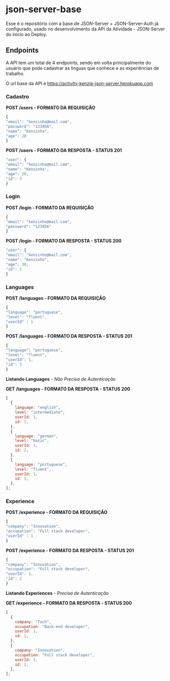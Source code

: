 # json-server-base

Esse é o repositório com a base de JSON-Server + JSON-Server-Auth já configurado, usado no desenvolvimento da API da Atividade - JSON-Server do início ao Deploy.

## Endpoints

A API tem um total de 4 endpoints, sendo em volta principalmente do usuário que pode cadastrar as linguas que conhece e as experiências de trabalho.

O url base da API é https://activity-kenzie-json-server.herokuapp.com

### Cadastro

**POST /users - FORMATO DA REQUISIÇÃO**

```javascript
{
"email": "kenzinha@mail.com",
"password": "123456",
"name": "Kenzinha",
"age": 20
}
```

**POST /users - FORMATO DA RESPOSTA - STATUS 201**

```javascript
"user": {
"email": "kenzinha@mail.com",
"name": "Kenzinha",
"age": 20,
"id": 3
}
```

### Login

**POST /login - FORMATO DA REQUISIÇÃO**

```javascript
{
"email": "kenzinho@mail.com",
"password": "123456"
}
```

**POST /login - FORMATO DA RESPOSTA - STATUS 200**

```javascript
"user": {
"email": "kenzinho@mail.com",
"name": "Kenzinho",
"age": 38,
"id": 1
}
```

### Languages

**POST /languages - FORMATO DA REQUISIÇÃO**

```javascript
{
"language": "portuguese",
"level": "fluent",
"userId" : 1
}
```

**POST /languages - FORMATO DA RESPOSTA - STATUS 201**

```javascript
{
"language": "portuguese",
"level": "fluent",
"userId": 1,
"id": 3
}
```

**Listando Languages** - _Não Precisa de Autenticação_

**GET /languages - FORMATO DA RESPOSTA - STATUS 200**

```javascript
[
  {
    language: "english",
    level: "intermediate",
    userId: 1,
    id: 1,
  },
  {
    language: "german",
    level: "basic",
    userId: 1,
    id: 2,
  },
  {
    language: "portuguese",
    level: "fluent",
    userId: 1,
    id: 3,
  },
];
```

### Experience

**POST /experience - FORMATO DA REQUISIÇÃO**

```javascript
{
"company": "Innovation",
"occupation": "Full stack developer",
"userId" : 1
}
```

**POST /experience - FORMATO DA RESPOSTA - STATUS 201**

```javascript
{
"company": "Innovation",
"occupation": "Full stack developer",
"userId": 1,
"id": 2
}
```

**Listando Experiences** - _Precisa de Autenticação_

**GET /experience - FORMATO DA RESPOSTA - STATUS 200**

```javascript
[
  {
    company: "Tech",
    occupation: "Back-end developer",
    userId: 1,
    id: 1,
  },
  {
    company: "Innovation",
    occupation: "Full stack developer",
    userId: 1,
    id: 2,
  },
];
```
